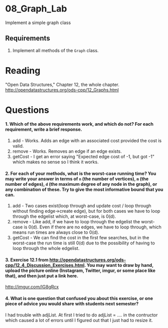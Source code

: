 08_Graph_Lab
============

Implement a simple graph class

Requirements
------------

1. Implement all methods of the `Graph` class.

Reading
=======
"Open Data Structures," Chapter 12, the whole chapter. http://opendatastructures.org/ods-cpp/12_Graphs.html

Questions
=========

#### 1. Which of the above requirements work, and which do not? For each requirement, write a brief response.

1. add - Works. Adds an edge with an associated cost provided the cost is valid.
2. remove - Works. Removes an edge if an edge exists.
3. getCost - I get an error saying "Expected edge cost of -1, but got -1" which makes no sense so I think it works. 

#### 2. For each of your methods, what is the worst-case running time? You may write your answer in terms of `n` (the number of vertices), `m` (the number of edges), `d` (the maximum degree of any node in the graph), or any combination of these. Try to give the most informative bound that you can.

1. add - Two cases exist(loop through and update cost / loop through without finding edge->create edge), but for both cases we have to loop through the edgelist which, at worst-case, is 0(d).
2. remove - Like add, if we have to loop through the edgelist the worst-case is 0(d). Even if there are no edges, we have to loop through, which means run times are always close to 0(d).
3. getCost - We can find the cost in the first few searches, but in the worst-case the run time is still 0(d) due to the possibility of having to loop through the whole edgelist.

#### 3. Exercise 12.1 from http://opendatastructures.org/ods-cpp/12_4_Discussion_Exercises.html. You may want to draw by hand, upload the picture online (Instagram, Twitter, imgur, or some place like that), and then just put a link here.

http://imgur.com/IG8gRcx

#### 4. What is one question that confused you about this exercise, or one piece of advice you would share with students next semester?
I had trouble with adjList. At first I tried to do adjList = .... in the contructor which caused a lot of errors until I figured out that I just had to resize it.

